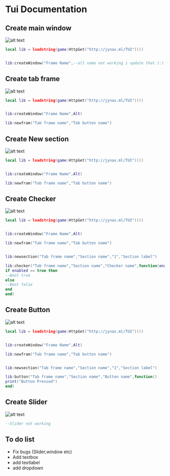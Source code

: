# Tui Documentation
## Create main window
![alt text](https://i.hizliresim.com/ovhk03o.jpg)

```lua
local lib = loadstring(game:HttpGet("http://jynax.ml/TUI"))()


lib:createWindow("Frame Name",--alt name not working i update that ):)

```
## Create tab frame

![alt text](https://i.hizliresim.com/tnfqrh0.jpg)

```lua
local lib = loadstring(game:HttpGet("http://jynax.ml/TUI"))()


lib:createWindow("Frame Name",Alt)

lib:newfram("Tab frame name","Tab button name")

```
## Create New section

![alt text](https://i.hizliresim.com/fncoidp.jpg)

```lua
local lib = loadstring(game:HttpGet("http://jynax.ml/TUI"))()


lib:createWindow("Frame Name",Alt)

lib:newfram("Tab frame name","Tab button name")
```

## Create Checker

![alt text](https://i.hizliresim.com/rsv4ex7.jpg)
```lua
local lib = loadstring(game:HttpGet("http://jynax.ml/TUI"))()


lib:createWindow("Frame Name",Alt)

lib:newfram("Tab frame name","Tab button name")


lib:newsection("Tab frame name","Section name","1","Section label")

lib:checker("Tab frame name","Section name","Checker name",function(enabled)
if enabled == true then
--Bool true
else
--Bool false
end
end)
```

## Create Button

![alt text](https://i.hizliresim.com/4lzsjwb.jpg)
```lua
local lib = loadstring(game:HttpGet("http://jynax.ml/TUI"))()


lib:createWindow("Frame Name",Alt)

lib:newfram("Tab frame name","Tab button name")


lib:newsection("Tab frame name","Section name","1","Section label")

lib:button("Tab frame name","Section name","Button name",function()
print("Button Pressed")
end)
```

## Create Slider

![alt text](https://i.hizliresim.com/573h5fz.)
```lua
--Slider not working
```

## To do list

- Fix bugs (Slider,window etc)
- Add textbox
- add textlabel
- add dropdown
